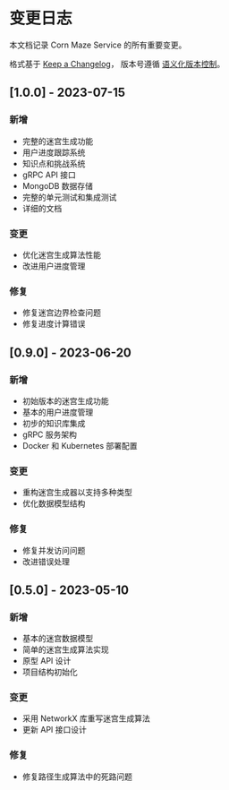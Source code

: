 # 变更日志

本文档记录 Corn Maze Service 的所有重要变更。

格式基于 [Keep a Changelog](https://keepachangelog.com/zh-CN/1.0.0/)，
版本号遵循 [语义化版本控制](https://semver.org/lang/zh-CN/)。

## [1.0.0] - 2023-07-15

### 新增
- 完整的迷宫生成功能
- 用户进度跟踪系统
- 知识点和挑战系统
- gRPC API 接口
- MongoDB 数据存储
- 完整的单元测试和集成测试
- 详细的文档

### 变更
- 优化迷宫生成算法性能
- 改进用户进度管理

### 修复
- 修复迷宫边界检查问题
- 修复进度计算错误

## [0.9.0] - 2023-06-20

### 新增
- 初始版本的迷宫生成功能
- 基本的用户进度管理
- 初步的知识库集成
- gRPC 服务架构
- Docker 和 Kubernetes 部署配置

### 变更
- 重构迷宫生成器以支持多种类型
- 优化数据模型结构

### 修复
- 修复并发访问问题
- 改进错误处理

## [0.5.0] - 2023-05-10

### 新增
- 基本的迷宫数据模型
- 简单的迷宫生成算法实现
- 原型 API 设计
- 项目结构初始化

### 变更
- 采用 NetworkX 库重写迷宫生成算法
- 更新 API 接口设计

### 修复
- 修复路径生成算法中的死路问题 